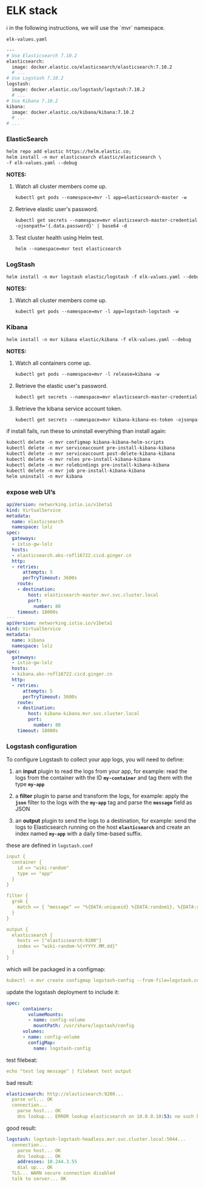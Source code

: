 # ELK stack

<aside>
ℹ️ in the following instructions, we will use the `mvr` namespace.

</aside>

`elk-values.yaml`

```bash
---
# Use Elasticsearch 7.10.2
elasticsearch:
  image: docker.elastic.co/elasticsearch/elasticsearch:7.10.2
  # ...
# Use Logstash 7.10.2
logstash:
  image: docker.elastic.co/logstash/logstash:7.10.2
  # ...
# Use Kibana 7.10.2
kibana:
  image: docker.elastic.co/kibana/kibana:7.10.2
  # ...
# ...
```

### ElasticSearch

```xml
helm repo add elastic https://helm.elastic.co;
helm install -n mvr elasticsearch elastic/elasticsearch \
-f elk-values.yaml --debug
```

**NOTES:**

1. Watch all cluster members come up.
    
    ```xml
    kubectl get pods --namespace=mvr -l app=elasticsearch-master -w
    ```
    
2. Retrieve elastic user's password.
    
    ```xml
    kubectl get secrets --namespace=mvr elasticsearch-master-credentials \
    -ojsonpath='{.data.password}' | base64 -d
    ```
    
3. Test cluster health using Helm test.
    
    ```xml
    helm --namespace=mvr test elasticsearch
    ```
    

### LogStash

```xml
helm install -n mvr logstash elastic/logstash -f elk-values.yaml --debug
```

**NOTES:**

1. Watch all cluster members come up.
    
    ```xml
    kubectl get pods --namespace=mvr -l app=logstash-logstash -w
    ```
    

### Kibana

```xml
helm install -n mvr kibana elastic/kibana -f elk-values.yaml --debug
```

**NOTES:**

1. Watch all containers come up.

    
    ```xml
    kubectl get pods --namespace=mvr -l release=kibana -w
    ```
    
2. Retrieve the elastic user's password.
    
    ```xml
    kubectl get secrets --namespace=mvr elasticsearch-master-credentials -ojsonpath='{.data.password}' | base64 -d
    ```
    
3. Retrieve the kibana service account token.
    
    ```xml
    kubectl get secrets --namespace=mvr kibana-kibana-es-token -ojsonpath='{.data.token}' | base64 -d
    ```
    

if install fails, run these to uninstall everything than install again:

```xml
kubectl delete -n mvr configmap kibana-kibana-helm-scripts
kubectl delete -n mvr serviceaccount pre-install-kibana-kibana
kubectl delete -n mvr serviceaccount post-delete-kibana-kibana
kubectl delete -n mvr roles pre-install-kibana-kibana
kubectl delete -n mvr rolebindings pre-install-kibana-kibana
kubectl delete -n mvr job pre-install-kibana-kibana
helm uninstall -n mvr kibana
```

### expose web UI’s

```yaml
apiVersion: networking.istio.io/v1beta1
kind: VirtualService
metadata:  
  name: elasticsearch
  namespace: lolz
spec:
  gateways:
  - istio-gw-lolz
  hosts:
  - elasticsearch.aks-rofl16722.cicd.ginger.cn
  http:
  - retries:
      attempts: 5
      perTryTimeout: 3600s
    route:
    - destination:
        host: elasticsearch-master.mvr.svc.cluster.local
        port:
          number: 80
    timeout: 18000s
---
apiVersion: networking.istio.io/v1beta1
kind: VirtualService
metadata:  
  name: kibana
  namespace: lolz
spec:
  gateways:
  - istio-gw-lolz
  hosts:
  - kibana.aks-rofl16722.cicd.ginger.cn
  http:
  - retries:
      attempts: 5
      perTryTimeout: 3600s
    route:
    - destination:
        host: kibana-kibana.mvr.svc.cluster.local
        port:
          number: 80
    timeout: 18000s
```

### Logstash configuration

To configure Logstash to collect your app logs, you will need to define:

1. an **input** plugin to read the logs from your app, for example:
read the logs from the container with the ID **`my-container`** and tag them with the type **`my-app`**

2. a **filter** plugin to parse and transform the logs, for example:
apply the **`json`** filter to the logs with the **`my-app`** tag and parse the **`message`** field as JSON

3. an **output** plugin to send the logs to a destination, for example:
send the logs to Elasticsearch running on the host **`elasticsearch`** and create an index named **`my-app`** with a daily time-based suffix.

these are defined in `logstash.conf`

```yaml
input {
  container {
    id => "wiki-random"
    type => "app"
  }
}

filter {
  grok {
    match => { "message" => "%{DATA:uniqueid} %{DATA:random1}, %{DATA:random2}, %{DATA:random3}, %{DATA:random4}, %{DATA:random5}" }
  }
}

output {
  elasticsearch {
    hosts => ["elasticsearch:9200"]
    index => "wiki-random-%{+YYYY.MM.dd}"
  }
}
```

which will be packaged in a configmap:

```yaml
kubectl -n mvr create configmap logstash-config --from-file=logstash.conf
```

update the logstash deployment to include it:

```yaml
spec:
      containers:
        volumeMounts:
        - name: config-volume
          mountPath: /usr/share/logstash/config
      volumes:
      - name: config-volume
        configMap:
          name: logstash-config
```

test filebeat:

```yaml
echo "test log message" | filebeat test output
```

bad result:

```yaml
elasticsearch: http://elasticsearch:9200...
  parse url... OK
  connection...
    parse host... OK
    dns lookup... ERROR lookup elasticsearch on 10.0.0.10:53: no such host
```

good result:

```yaml
logstash: logstash-logstash-headless.mvr.svc.cluster.local:5044...
  connection...
    parse host... OK
    dns lookup... OK
    addresses: 10.244.3.55
    dial up... OK
  TLS... WARN secure connection disabled
  talk to server... OK
```